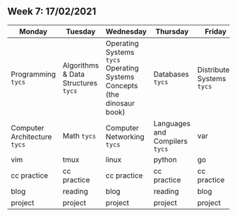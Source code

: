 ## Week 7: 17/02/2021 
| Monday | Tuesday | Wednesday | Thursday | Friday | Saturday | Sunday |
| ------ | ------- | --------- | -------- | ------ | -------- | ------ |
| Programming `tycs` | Algorithms & Data Structures `tycs`| Operating Systems `tycs` Operating Systems Concepts (the dinosaur book) | Databases `tycs` | Distributed Systems `tycs` | var | --- |
| Computer Architecture `tycs` | Math `tycs` | Computer Networking `tycs` | Languages and Compilers `tycs` | var | var | --- | 
| vim | tmux | linux | python | go | c | --- |
| cc practice | cc practice | cc practice | cc practice | cc practice | var | --- |
| blog | reading | blog | reading | blog | reading | --- |
| project | project | project | project | project | --- | --- |
